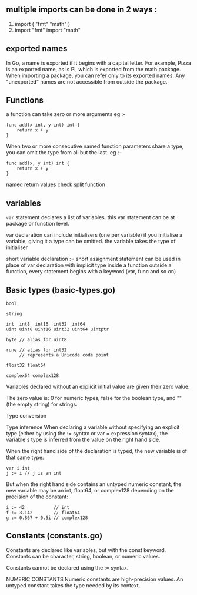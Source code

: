 ## multiple imports can be done in 2 ways :
1. import (
    "fmt"
    "math"
   )
2. import "fmt"
   import "math"

## exported names
In Go, a name is exported if it begins with a capital letter. For example, Pizza is an exported name, as is Pi, which is exported from the math package.
When importing a package, you can refer only to its exported names. Any "unexported" names are not accessible from outside the package.

## Functions
a function can take zero or more arguments
eg :-
```
func add(x int, y int) int {
	return x + y
}
```

When two or more consecutive named function parameters share a type, you can omit the type from all but the last.
eg :-
```
func add(x, y int) int {
	return x + y
}
```

named return values
check split function

## variables
`var` statement declares a list of variables. this var statement can be at package or function level.

var declaration can include initialisers (one per variable)
if you initialise a variable, giving it a type can be omitted. the variable takes the type of initialiser

short variable declaration
:= short assignment statement can be used in place of var declaration with implicit type inside a function
outside a function, every statement begins with a keyword (var, func and so on)

## Basic types (basic-types.go)
```
bool

string

int  int8  int16  int32  int64
uint uint8 uint16 uint32 uint64 uintptr

byte // alias for uint8

rune // alias for int32
     // represents a Unicode code point

float32 float64

complex64 complex128
```

Variables declared without an explicit initial value are given their zero value.

The zero value is:
0 for numeric types,
false for the boolean type, and
"" (the empty string) for strings.

Type conversion

Type inference
When declaring a variable without specifying an explicit type (either by using the := syntax or var = expression syntax), the variable's type is inferred from the value on the right hand side.

When the right hand side of the declaration is typed, the new variable is of that same type:
```
var i int
j := i // j is an int
```

But when the right hand side contains an untyped numeric constant, the new variable may be an int, float64, or complex128 depending on the precision of the constant:
```
i := 42           // int
f := 3.142        // float64
g := 0.867 + 0.5i // complex128
```

## Constants (constants.go)
Constants are declared like variables, but with the const keyword. Constants can be character, string, boolean, or numeric values.

Constants cannot be declared using the := syntax.

NUMERIC CONSTANTS
Numeric constants are high-precision values.
An untyped constant takes the type needed by its context.
